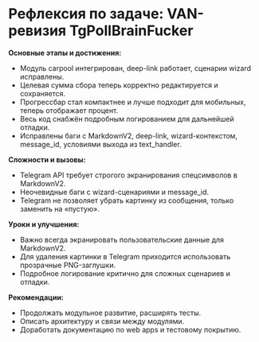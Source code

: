 # Рефлексия по задаче: VAN-ревизия TgPollBrainFucker

**Основные этапы и достижения:**
- Модуль carpool интегрирован, deep-link работает, сценарии wizard исправлены.
- Целевая сумма сбора теперь корректно редактируется и сохраняется.
- Прогрессбар стал компактнее и лучше подходит для мобильных, теперь отображает процент.
- Весь код снабжён подробным логированием для дальнейшей отладки.
- Исправлены баги с MarkdownV2, deep-link, wizard-контекстом, message_id, условиями выхода из text_handler.

**Сложности и вызовы:**
- Telegram API требует строгого экранирования спецсимволов в MarkdownV2.
- Неочевидные баги с wizard-сценариями и message_id.
- Telegram не позволяет убрать картинку из сообщения, только заменить на «пустую».

**Уроки и улучшения:**
- Важно всегда экранировать пользовательские данные для MarkdownV2.
- Для удаления картинки в Telegram приходится использовать прозрачные PNG-заглушки.
- Подробное логирование критично для сложных сценариев и отладки.

**Рекомендации:**
- Продолжать модульное развитие, расширять тесты.
- Описать архитектуру и связи между модулями.
- Доработать документацию по web apps и тестовому покрытию.

